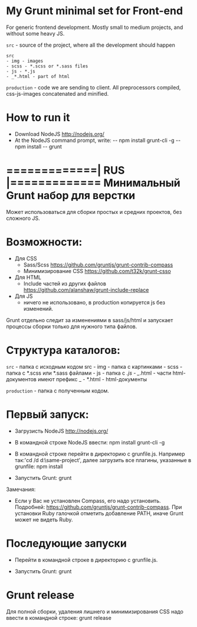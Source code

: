 My Grunt minimal set for Front-end
=============
For generic frontend development. Mostly small to medium projects, and without some heavy JS.

`src` - source of the project, where all the development should happen
	
	src
	- img - images
	- scss - *.scss or *.sass files
	- js - *.js
	- _*.html - part of html

`production` - code we are sending to client. All preprocessors compiled, css-js-images concatenated and minified.

How to run it
=============
- Download NodeJS http://nodejs.org/
- At the NodeJS command prompt, write:
 -- npm install grunt-cli -g
 -- npm install
 -- grunt


=============| RUS |=============
Минимальный Grunt набор для верстки
=============
Может использоваться для сборки простых и средних проектов, без сложного JS.


Возможности:
=============
 - Для CSS
 	- Sass/Scss  https://github.com/gruntjs/grunt-contrib-compass
 	- Минимизирование CSS  https://github.com/t32k/grunt-csso
 - Для HTML
 	- Include частей из других файлов  https://github.com/alanshaw/grunt-include-replace
 - Для JS
 	- ничего не использовано, в production копируется js без изменений.

Grunt отдельно следит за изменениями в sass/js/html и запускает процессы сборки только для нужного типа файлов.

Структура каталогов:
=============
`src` - папка с исходным кодом
	src
	- img - папка с картинками
	- scss - папка с *.scss или *.sass файлами
	- js - папка с *.js
	- _*.html - части html-документов имеют префикс _
	- *.html - html-документы

`production` - папка с полученным кодом.


Первый запуск:
=============
 - Загрузиcть NodeJS http://nodejs.org/
 - В командной строке NodeJS ввести:
npm install grunt-cli -g

 - В командной строке перейти  в директорию с grunfile.js. Например так:'cd /d d:\same-project', далее загрузить все плагины, указанные в grunfile:
npm install

 - Запустить Grunt:
grunt

Замечания:
 - Если у Вас не установлен Compass, его надо установить. Подробней: https://github.com/gruntjs/grunt-contrib-compass. При установки Ruby галочкой отметить добавление PATH, иначе Grunt может не видеть Ruby.

Последующие запуски
=============
 - Перейти в командной строке в директорию с grunfile.js.

 - Запустить Grunt:
grunt


Grunt release
=============
Для полной сборки, удаления лишнего и минимизирования CSS надо ввести в командной строке:
grunt release
